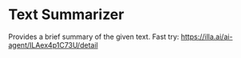 # Text Summarizer
Provides a brief summary of the given text.
Fast try: https://illa.ai/ai-agent/ILAex4p1C73U/detail
